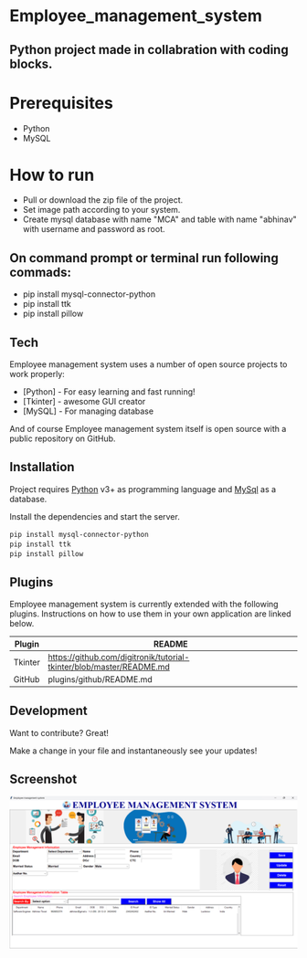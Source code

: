 # Employee_management_system
## Python project made in collabration with coding blocks.

# Prerequisites
- Python
- MySQL

# How to run
- Pull or download the zip file of the project.
- Set image path according to your system.
- Create mysql database with name "MCA" and table with name "abhinav" with username and password as root.
## On command prompt or terminal run following commads:
- pip install mysql-connector-python
- pip install ttk
- pip install pillow

## Tech

Employee management system uses a number of open source projects to work properly:

- [Python] - For easy learning and fast running!
- [Tkinter] - awesome GUI creator
- [MySQL] - For managing database

And of course Employee management system itself is open source with a public repository on GitHub.

## Installation

Project requires [Python](https://www.python.org/downloads/) v3+ as programming language and [MySql](https://dev.mysql.com/downloads/installer/) as a database.

Install the dependencies and start the server.

```sh
pip install mysql-connector-python
pip install ttk
pip install pillow
```

## Plugins

Employee management system is currently extended with the following plugins.
Instructions on how to use them in your own application are linked below.

| Plugin | README |
| ------ | ------ |
| Tkinter | https://github.com/digitronik/tutorial-tkinter/blob/master/README.md |
| GitHub |  plugins/github/README.md |

## Development

Want to contribute? Great!

Make a change in your file and instantaneously see your updates!

## Screenshot

![Screenshot](./images/screenshot.PNG)
